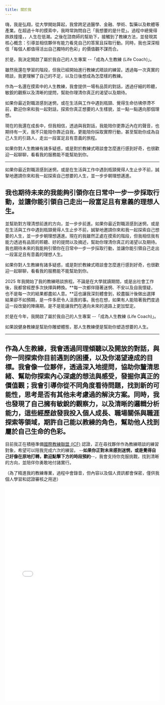```yaml
---
title: 關於我
---
```


嗨，我是弘翔，從大學開始算起，我曾跨足過醫學、金融、學術、製藥以及軟體等產業。在超過十年的摸索中，我時常詢問自己「我想要的是什麼」。過程中總覺得跌跌撞撞，，人生在低潮。之後在諮商師的幫助下，接觸到了教練方法，並發現其核心概念：引導並相信夥伴有能力看見自己的答案且採取行動。同時，我也深深相信「每個人都值得活出自己獨特的色彩」的價值觀不謀而合。

於是，我決定開啟了屬於我自己的人生專案 --「成為人生教練 (Life Coach)」。

雖然我還在學習的階段，但我已經開始進行教練式晤談的練習。透過每一次真實的晤談，我更理解了自己的不足，以及日後想成為怎麼樣的教練。

作為一名還在摸索中的人生教練，我會提供一場有品質的對話，透過仔細的聆聽，敏銳的觀察以及清晰的提問，幫助你理清你真正的渴望以及期待。

如果你最近對職涯感到迷惘，或在生活與工作中遇到瓶頸、覺得生命彷彿停滯不前，歡迎你來和我一起對話，探索你真正想要的人生樣貌，並一點一點邁向那個理想。

現在的我還在成長中，但我相信，透過與我對話，我能陪你更靠近內在的聲音，也期待有一天，我不只能陪你靠近自我，更能陪你採取實際行動，甚至幫助你成為自己人生的引路人，走出一段富足且有意義的旅程。

如果你對人生教練有諸多疑惑，或是對於教練式晤談會怎麼進行感到好奇，也很歡迎一起聊聊，看看我的服務能不能幫助到你。

---
如果你最近對職涯感到迷惘，或是在生活與工作中遇到瓶頸覺得人生止步不前，誠摯地邀請你來和我一起探索自己想要的人生，並一步步朝理想邁進。

我也期待未來的我能夠引領你在日常中一步一步採取行動，並讓你能引領自己走出一段富足且有意義的理想人生。
-------
並幫助對方理清想前進的方向，並一步步前進。如果你最近對職涯感到迷惘，或是在生活與工作中遇到瓶頸覺得人生止步不前，誠摯地邀請你來和我一起探索自己想要的人生，並一步步朝理想邁進。現在的我雖然正處在摸索的階段，但我相信我有能力透過有品質的聆聽、好的提問以及摘述，幫助你理清你真正的渴望以及期待。我也期待未來的我能夠引領你在日常中一步一步採取行動，並讓你能引領自己走出一段富足且有意義的理想人生。

如果你對人生教練有諸多疑惑，或是對於教練式晤談會怎麼進行感到好奇，也很歡迎一起聊聊，看看我的服務能不能幫助到你。













2025 年我開始了我的教練晤談旅程。不論是在大學就讀期間，或是出社會工作後，我都曾經歷多次抉擇與轉換。**每一次都伴隨著迷惘、不安以及自我懷疑，也不是每一次的結果都盡如人意。**這也讓我深刻體會到，絞盡腦汁後做出選擇結果卻不如預期，是一件多麽令人沮喪的事。我也在想，如果有人能陪著我們度過這一段改變的陣痛期，是不是能讓我們在邁向未來的道路上更加堅定。

於是在今年，我開啟了屬於我自己的人生專案 --「成為人生教練 (Life Coach)」。

如果說健身教練是幫助你雕塑體態，那人生教練便是幫助你塑造想要的人生。

--- 
作為人生教練，我會透過同理傾聽以及開放的對話，與你一同探索你目前遇到的困擾，以及你渴望達成的目標。我會像一位夥伴，透過深入地提問，協助你釐清思緒、幫助你探索內心深處的想法與感受，發掘你真正的價值觀；我會引導你從不同角度看待問題，找到新的可能性，思考是否有其他未考慮過的解決方案。同時，我也發現了自己擁有敏銳的觀察力，以及清晰的邏輯分析能力，這些經歷啟發我投入個人成長、職場關係與職涯探索等領域，期許自己能以教練的角色，幫助他人找到屬於自己生命的色彩。
---

目前我正在積極準備[國際教練聯盟 (ICF)](https://icftaiwan.org/) 認證，正在尋找夥伴作為教練晤談的練習對象，希望可以陪我完成六次的練習。
--**如果你正對未來感到迷惘，或是覺得自己好像在原地打轉，歡迎點擊下方的時段預約**--，我會支持你克服挑戰，找到清晰的方向，並陪伴你勇敢地付諸實行。



（為了精進我的教練專業，過程中會錄音，但內容以及個人資訊都會保密，僅供我個人學習和認證審核之用途）
<iframe src="./cal-widget.html" width="100%" height="700px" style="border: none"></iframe>

